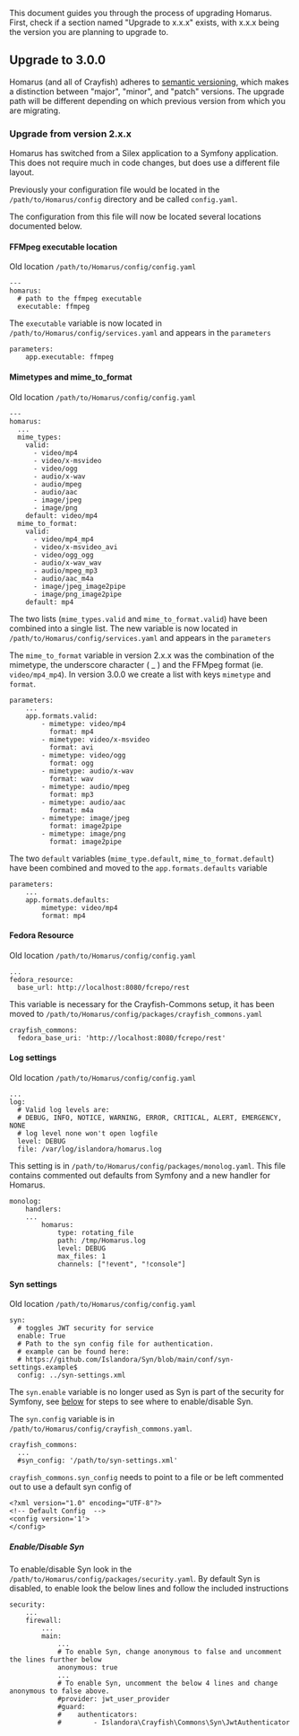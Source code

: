 This document guides you through the process of upgrading Homarus. First, check if a section named "Upgrade to x.x.x" exists, with x.x.x being the version you are planning to upgrade to.

## Upgrade to 3.0.0

Homarus (and all of Crayfish) adheres to [semantic versioning](https://semver.org), which makes a distinction between "major", "minor", and "patch" versions. The upgrade path will be different depending on which previous version from which you are migrating.

### Upgrade from version 2.x.x

Homarus has switched from a Silex application to a Symfony application. This does not require much in code changes, but does use a different file layout.

Previously your configuration file would be located in the `/path/to/Homarus/config` directory and be called `config.yaml`.

The configuration from this file will now be located several locations documented below.

#### FFMpeg executable location
Old location `/path/to/Homarus/config/config.yaml`

```
---
homarus:
  # path to the ffmpeg executable
  executable: ffmpeg
```

The `executable` variable is now located in `/path/to/Homarus/config/services.yaml` and appears in the `parameters`

```
parameters:
    app.executable: ffmpeg
```

#### Mimetypes and mime\_to_format
Old location `/path/to/Homarus/config/config.yaml`

```
---
homarus:
  ...
  mime_types:
    valid:
      - video/mp4
      - video/x-msvideo
      - video/ogg
      - audio/x-wav
      - audio/mpeg
      - audio/aac
      - image/jpeg
      - image/png
    default: video/mp4
  mime_to_format:
    valid:
      - video/mp4_mp4
      - video/x-msvideo_avi
      - video/ogg_ogg
      - audio/x-wav_wav
      - audio/mpeg_mp3
      - audio/aac_m4a
      - image/jpeg_image2pipe
      - image/png_image2pipe
    default: mp4
```

The two lists (`mime_types.valid` and `mime_to_format.valid`) have been combined into a single list. The new variable is now located in `/path/to/Homarus/config/services.yaml` and appears in the `parameters`

The `mime_to_format` variable in version 2.x.x was the combination of the mimetype, the underscore character ( _ ) and the FFMpeg format (ie. `video/mp4_mp4`). In version 3.0.0 we create a list with keys `mimetype` and `format`.

```
parameters:
    ...
    app.formats.valid:
        - mimetype: video/mp4
          format: mp4
        - mimetype: video/x-msvideo
          format: avi
        - mimetype: video/ogg
          format: ogg
        - mimetype: audio/x-wav
          format: wav
        - mimetype: audio/mpeg
          format: mp3
        - mimetype: audio/aac
          format: m4a
        - mimetype: image/jpeg
          format: image2pipe
        - mimetype: image/png
          format: image2pipe
```

The two `default` variables (`mime_type.default`, `mime_to_format.default`) have been combined and moved to the `app.formats.defaults` variable

```
parameters:
    ...
    app.formats.defaults:
        mimetype: video/mp4
        format: mp4
```

#### Fedora Resource
Old location `/path/to/Homarus/config/config.yaml`

```
...
fedora_resource:
  base_url: http://localhost:8080/fcrepo/rest
```

This variable is necessary for the Crayfish-Commons setup, it has been moved to `/path/to/Homarus/config/packages/crayfish_commons.yaml`

```
crayfish_commons:
  fedora_base_uri: 'http://localhost:8080/fcrepo/rest'
```

#### Log settings
Old location `/path/to/Homarus/config/config.yaml`

```
...
log:
  # Valid log levels are:
  # DEBUG, INFO, NOTICE, WARNING, ERROR, CRITICAL, ALERT, EMERGENCY, NONE
  # log level none won't open logfile
  level: DEBUG
  file: /var/log/islandora/homarus.log
```

This setting is in `/path/to/Homarus/config/packages/monolog.yaml`. This file contains commented out defaults from Symfony and a new handler for Homarus.

```
monolog:
    handlers:
    ...
        homarus:
            type: rotating_file
            path: /tmp/Homarus.log
            level: DEBUG
            max_files: 1
            channels: ["!event", "!console"]
```

#### Syn settings
Old location `/path/to/Homarus/config/config.yaml`

```
syn:
  # toggles JWT security for service
  enable: True
  # Path to the syn config file for authentication.
  # example can be found here:
  # https://github.com/Islandora/Syn/blob/main/conf/syn-settings.example$
  config: ../syn-settings.xml
```

The `syn.enable` variable is no longer used as Syn is part of the security for Symfony, see [below](#enable-disable-syn) for steps to see where to enable/disable Syn.

The `syn.config` variable is in `/path/to/Homarus/config/crayfish_commons.yaml`.

```
crayfish_commons:
  ...
  #syn_config: '/path/to/syn-settings.xml'
```

`crayfish_commons.syn_config` needs to point to a file or be left commented out to use a default syn config of

```
<?xml version="1.0" encoding="UTF-8"?>
<!-- Default Config  -->
<config version='1'>
</config>
```

##### Enable/Disable Syn
To enable/disable Syn look in the `/path/to/Homarus/config/packages/security.yaml`. By default Syn is disabled, to enable look the below lines and follow the included instructions

```
security:
    ...
    firewall:
        ...
        main:
            ...
            # To enable Syn, change anonymous to false and uncomment the lines further below
            anonymous: true
            ...
            # To enable Syn, uncomment the below 4 lines and change anonymous to false above.
            #provider: jwt_user_provider
            #guard:
            #    authenticators:
            #        - Islandora\Crayfish\Commons\Syn\JwtAuthenticator
```

